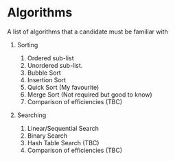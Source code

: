 # Algorithms
A list of algorithms that a candidate must be familiar with

1. Sorting
    1. Ordered sub-list
    2. Unordered sub-list. 
    3. Bubble Sort
    4. Insertion Sort
    5. Quick Sort (My favourite)
    6. Merge Sort (Not required but good to know)
    7. Comparison of efficiencies (TBC)

2. Searching    
    1. Linear/Sequential Search
    2. Binary Search
    3. Hash Table Search (TBC)
    4. Comparison of efficiencies (TBC)
